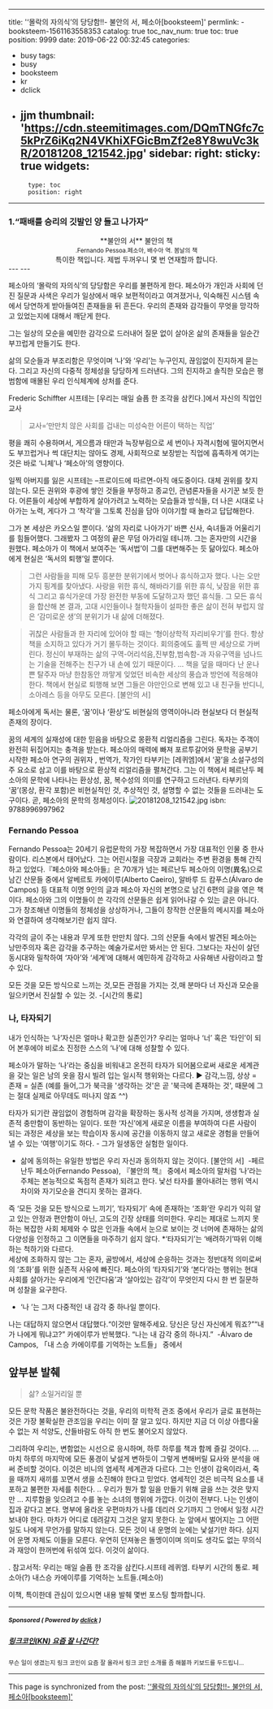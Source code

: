 
---
title: '‘몰락의 자의식’의 당당함!!- 불안의 서, 페소아[booksteem]'
permlink: -booksteem-1561163558353
catalog: true
toc_nav_num: true
toc: true
position: 9999
date: 2019-06-22 00:32:45
categories:
- busy
tags:
- busy
- booksteem
- kr
- dclick
- jjm
thumbnail: 'https://cdn.steemitimages.com/DQmTNGfc7c5kPrZ6iKq2N4VKhiXFGicBmZf2e8Y8wuVc3kR/20181208_121542.jpg'
sidebar:
    right:
        sticky: true
widgets:
    -
        type: toc
        position: right
---




### 1.“패배를 승리의 깃발인 양 들고 나가자”




<center>**불안의 서** 불안의 책</center>
<center><sup>.Fernando Pessoa.페소아, 배수아 역. 봄날의 책</sup></center>
<center>특이한 책입니다. 제법 두꺼우니 몇 번 연재할까 합니다.</center>
---
---


페소아의 ‘몰락의 자의식’의 당당함은 우리를 불편하게 한다.
페소아가 개인과 사회에 던진 질문과 사색은 우리가 일상에서 매우 보편적이라고 여겨졌거나, 익숙해진 시스템 속에서 당연하게 받아들여진 존재들을 뒤 흔든다. 우리의 존재와 감각들이 무엇을 망각하고 있었는지에 대해서 깨닫게 한다.

그는 일상의 모순을 예민한 감각으로 드러내어 질문 없이 살아온 삶의 존재들을 일순간 부끄럽게 만들기도 한다. 

삶의 모순들과 부조리함은 무엇이며 ‘나’와 ‘우리’는 누구인지, 끊임없이 진지하게 묻는다. 그리고 자신의 다중적 정체성을 당당하게 드러낸다. 그의 진지하고 솔직한 모습은 평범함에 매몰된 우리 인식체계에 상처를 준다.

Frederic Schiffter 시프테는 [우리는 매일 슬픔 한 조각을 삼킨다.]에서 자신의 직업인 교사 
> 교사=‘만만치 않은 사회를 겁내는 미성숙한 어른이 택하는 직업’

 평을 쾌히 수용하며서, 게으름과 태만과 늑장부림으로 세 번이나 자격시험에 떨어지면서도 부끄럽거나 썩 대단치는 않아도 경제, 사회적으로 보장받는 직업에 흡족하게 여기는 것은 바로 ‘니체’나 ‘페소아’의 영향이다. 

일찍 아버지를 잃은 시프테는 –프로이드에 따르면-아직 애도중이다. 대체 권위를 찾지 않는다. 
 모든 권위와 후광에 쌓인 것들을 부정하고 종교인, 관념론자들을 사기꾼 보듯 한다.  어른들이 세상에 부합하게 살아가려고 노력하는 모습들과 방식들,  더 나은 시대로 나아가는 노력, 게다가 그 ‘착각’을 그토록 진심을 담아 이야기할 때 놀라고 답답해한다. 

그가 본 세상은 카오스일 뿐이다. ‘삶의 자리로 나아가기’ 바쁜 신사, 숙녀들과 어울리기를 힘들어했다. 그래봤자 그 여정의 끝은 무덤 아가리일 테니까. 그는 혼자만의 시간을 원했다. 페소아가 이 책에서 보여주는 ‘독서법’이 그를 대변해주는 듯 닮아있다. 페소아에게 현실은 ‘독서의 퇴행’일 뿐이다.

> 그런 사람들을 피해 모두 흥분한 분위기에서 벗어나 휴식하고자 했다. 나는 오만가지 핑계를 찾아냈다. 사랑을 위한 휴식, 해바라기를 위한 휴식, 낮잠을 위한 휴식 그리고 휴식가운데 가장 완전한 부동에 도달하고자 했던 휴식들. 그 모든 휴식을 합산해 본 결과, 고대 시인들이나 철학자들이 설파한 좋은 삶이 전혀 부럽지 않은 ‘감미로운 생’의 분위기가 내 삶에 더해졌다. 

> 귀찮은 사람들과 한 자리에 있어야 할 때는 ‘형이상학적 자리비우기’를 한다. 항상 책을 소지하고 있다가 거기 몰두하는 것이다. 회의중에도 훌쩍 딴 세상으로 가버린다. 정신이 부재하는 삶의 구역-어리석음,진부함,범속함-과 자유구역을 넘나드는 기술을 전해주는 친구가 내 손에 있기 때문이다. ... 책을 덮을 때마다 난 운나쁜 탈주자 마냥 한참동안 까맣게 잊었던 비속한 세상의 풍습과 방언에 적응해야한다. 책에서 현실로 퇴행해 보면 그들은 야만인으로 변해 있고 내 친구들 반디니, 소아레스 등을 아무도 모른다. [불안의 서]

페소아에게 독서는 물론, ‘꿈’이나 ‘환상’도 비현실의 영역이아니라 현실보다 더 현실적 존재의 장이다. 

꿈의 세계의 실재성에 대한 믿음을 바탕으로 몽환적 리얼리즘을 그린다. 독자는 주객이 완전히 뒤집어지는 충격을 받는다.
페소아의 매력에 빠져 포르투갈어와 문학을 공부기 시작한 페소아 연구의 권위자 , 번역가, 작가인 타부키는 [레퀴엠]에서 ‘꿈’을 소설구성의 주 요소로 삼고 이를 바탕으로 환상적 리얼리즘을 펼쳐간다. 그는 이 책에서 페르난두 페소아의 문학에 나타나는 환상성, 꿈, 복수성의 의미를 연구하고 드러낸다. 타부키의 ‘꿈’(몽상, 환각 포함)은 비현실적인 것, 추상적인 것, 설명할 수 없는 것들을 드러내는 도구이다. 곧, 페소아의 문학의 정체성이다. 
![20181208_121542.jpg](https://cdn.steemitimages.com/DQmTNGfc7c5kPrZ6iKq2N4VKhiXFGicBmZf2e8Y8wuVc3kR/20181208_121542.jpg)
isbn: 9788996997962

### Fernando Pessoa

 Fernando Pessoa는 20세기 유럽문학의 가장 복잡하면서 가장 대표적인 인물 중 한사람이다. 리스본에서 태어났다. 그는 어린시절을 극장과 교회라는 주변 환경을 통해 간직하고 있었다.『페소아와 페소아들』은 70개가 넘는 페르난두 페소아의 이명(異名)으로 남긴 산문들 중에서 알베르토 카에이루(Alberto Caeiro), 알바루 드 캄푸스(Álvaro de Campos) 등 대표적 이명 9인의 글과 페소아 자신의 본명으로 남긴 6편의 글을 엮은 책이다.
페소아와 그의 이명들이 쓴 각각의 산문들은 쉽게 읽어나갈 수 있는 글은 아니다. 그가 창조해낸 이명들의 정체성을 상상하거나, 그들이 창작한 산문들의 메시지를 페소아와 연결하여 생각해보기란 쉽지 않다.

 각각의 글이 주는 내용과 무게 또한 만만치 않다. 그의 산문들 속에서 발견된 페소아는 낭만주의자 혹은 감각을 추구하는 예술가로서만 봐서는 안 된다. 그보다는 자신이 살던 동시대와 밀착하여 ‘자아’와 ‘세계’에 대해서 예민하게 감각하고 사유해낸 사람이라고 할 수 있다.

모든 것을 모든 방식으로 느끼는 것,모든 관점을 가지는 것,매 분마다 너 자신과 모순을 일으키면서 진실할 수 있는 것. -[시간의 통로]

### 나, 타자되기


내가 인식하는 ‘나’자신은 얼마나 확고한 실존인가? 우리는 얼마나 ‘너’ 혹은 ‘타인’이 되어 본후에야 비로소 진정한 스스의 ‘나’에 대해 성찰할 수 있다.


페소아가 말하는 ‘나’라는 중심을 비워내고 온전히 타자가 되어봄으로써 새로운 세계관을 갖는 일은 남의 옷을 잠시 빌려 입는 일시적 행위와는 다르다. 
▶ 감각,느낌, 상상 = 존재 = 실존 (예를 들어,그가 북극을 '생각하는 것'은 곧 '북극에 존재하는 것', 때문에 그는 절대 실제로 아무데도 떠나지 않죠 ^^)

타자가 되기란 끊임없이 경험하며 감각을 확장하는 동사적 성격을 가지며, 생생함과 실존적 충만함이 동반하는 일이다. 또한 ‘자신’에게 새로운 이름을 부여하여 다른 사람이 되는 과정은 세상을 보는 학습이자 동시에 공간을 이동하지 않고 새로운 경험을 만들어 낼 수 있는 ‘여행’이기도 하다. - 그가 일생동안 실험한 일이다.
* 삶에 동의하는 유일한 방법은 우리 자신과 동의하지 않는 것이다. [불안의 서] 
-페르난두 페소아(Fernando Pessoa), 『불안의 책』 중에서
페소아의 말처럼 ‘나’라는 주체는 본능적으로 독점적 존재가 되려고 한다. 
낯선 타자를 몰아내려는 행위 역시 차이와 자기모순을 견디지 못하는 결과다. 

즉 ‘모든 것을 모든 방식으로 느끼기’, ‘타자되기’ 속에 존재하는 ‘조화’란 우리가 익히 알고 있는 안정과 편안함이 아닌, 고도의 긴장 상태를 의미한다. 
우리는 제대로 느끼지 못하는 복잡한 사회 체제와 수 많은 인과들 속에서 눈으로 보이는 것 너머에 존재하는 삶의 다양성을 인정하고 그 이면들을 마주하기 쉽지 않다.
*‘타자되기’는 ‘배려하기’따위 이해하는 척하기와 다르다.  
세상에 조화하지 않는 그는 혼자, 골방에서, 세상에 순응하는 것과는 정반대적 의미로써의 ‘조화’를 위한 실존적 사유에 빠진다. 페소아의 ‘타자되기’와 ‘본다’라는 행위는 현대 사회를 살아가는 우리에게 ‘인간다움’과 ‘살아있는 감각’이 무엇인지 다시 한 번 질문하며 성찰을 요구한다. 
* ‘나 ’는 그저 다중적인 내 감각 중 하나일 뿐이다.

나는 대답하지 않으면서 대답했다.“이것만 말해주세요. 당신은 당신 자신에게 뭐죠?”“내가 나에게 뭐냐고?” 카에이루가 반복했다. “나는 내 감각 중의 하나지.” 
-Álvaro de Campos, 「내 스승 카에이루를 기억하는 노트들」 중에서

## 앞부분 발췌

> 삶? 소일거리일 뿐

모든 문학 작품은 불완전하다는 것을, 우리의 미학적 관조 중에서 우리가 글로 표현하는 것은 가장 불확실한 관조임을 우리는 이미 잘 알고 있다. 하지만 지금 더 이상 아름다울 수 없는 저 석양도, 산들바람도 아직 한 번도 불어오지 않았다. 

그리하여 우리는, 변함없는 시선으로 응시하며, 하루 하루를 책과 함께 즐길 것이다. ... 마치 하루의 마지막에 모든 풍경이 낯설게 변하듯이 그렇게 변해버릴 묘사와 분석을 애써 준비할 것이다. 
 이것은 비니의 염세적 세계관과 다르다. 그는 인생이 감옥이라서, 죽을 때까지 새끼를 꼬면서 생을 소진해야 한다고 믿었다. 염세적인 것은 비극적 요소를 내포하고 불편한 자세를 취한다. 
.. 우리가 뭔가 할 일을 만들기 위해 글을 쓰는 것은 맞지만 ... 지루함을 잊으려고 수를 놓는 소녀의 행위에 가깝다. 이것이 전부다. 나는 인생이 집과 같다고 본다. 명부에 올라온 우편마차가 나를 데리러 오기까지 그 안에서 일정 시간 보내야 한다. 마차가 어디로 데려갈지 그것은 알지 못한다.  눈 앞에서 벌어지는 그 어떤 일도 나에게 무언가를 말하지 않는다. 모든 것이 내 운명의 눈에는 낯설기만 하다. 심지어 운명 자체도 이들을 모른다. 우연히 던져놓은 돌멩이이며 의미도 생각도 없는 무의식과 재앙이 한꺼번에 뒤섞여 있다. 이것이 삶이다. 

․ 참고서적:
우리는 매일 슬픔 한 조각을 삼킨다.시프테
레퀴엠. 타부키
시간의 통로. 페소아(?)
내스승 카에이루를 기억하는 노트들.(페소아)

이책, 특이한데 관심이 있으시면 내용 발췌 몇번 포스팅 할까합니다.  

---

#####  <sub> **Sponsored ( Powered by [dclick](https://www.dclick.io) )** </sub>
##### [링크코인(KN) 요즘 잘 나간다?](https://api.dclick.io/v1/c?x=eyJhbGciOiJIUzI1NiIsInR5cCI6IkpXVCJ9.eyJjIjoicmFhaCIsInMiOiItYm9va3N0ZWVtLTE1NjExNjM1NTgzNTMiLCJhIjpbInQtMTkzNiJdLCJ1cmwiOiJodHRwczovL3N0ZWVtaXQuY29tL2tyL0BqdW5lMDYyMC9zY3Qta24iLCJpYXQiOjE1NjExNjM1NTgsImV4cCI6MTg3NjUyMzU1OH0.d8e3Je-X7I6_GSXHjxDtUe2HkKmM2vRUEv-Au7iGyVo)
<sup>무슨 일이 생겼는지 링크 코인이 요즘 잘 올라서 링크 코인 소개를 좀 해볼까 키보드를 두드립니...</sup>


- - -

This page is synchronized from the post: ['‘몰락의 자의식’의 당당함!!- 불안의 서, 페소아[booksteem]'](https://steemit.com/@raah/-booksteem-1561163558353)
